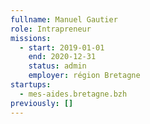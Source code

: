 ```yaml
---
fullname: Manuel Gautier
role: Intrapreneur
missions:
  - start: 2019-01-01
    end: 2020-12-31
    status: admin
    employer: région Bretagne
startups:
  - mes-aides.bretagne.bzh
previously: []
---
```


